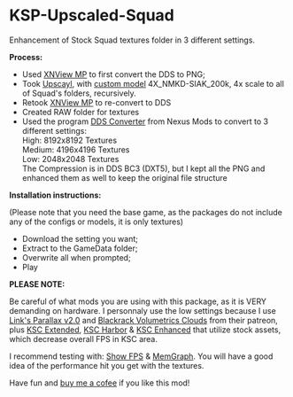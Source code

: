 # KSP-Upscaled-Squad
Enhancement of Stock Squad textures folder in 3 different settings.


<b>Process:</b>

- Used <a href="https://www.xnview.com/en/">XNView MP</a> to first convert the DDS to PNG;
- Took <a href="https://upscayl.org/">Upscayl</a>, with <a href="https://github.com/upscayl/custom-models">custom model</a> 4X_NMKD-SIAK_200k, 4x scale to all of Squad's folders, recursively.
- Retook <a href="https://www.xnview.com/en/">XNView MP</a> to re-convert to DDS
- Created RAW folder for textures
- Used the program <a href="https://www.nexusmods.com/skyrimspecialedition/mods/111378">DDS Converter</a> from Nexus Mods to convert to 3 different settings:<br>
    High:    8192x8192 Textures<br>
    Medium:  4196x4196 Textures<br>
    Low:     2048x2048 Textures<br>
  The Compression is in DDS BC3 (DXT5), but I kept all the PNG and enhanced them as well to keep the original file structure


<b>Installation instructions:</b>

(Please note that you need the base game, as the packages do not include any of the configs or models, it is only textures)

- Download the setting you want;
- Extract to the GameData folder;
- Overwrite all when prompted;
- Play


<b>PLEASE NOTE:</b>

Be careful of what mods you are using with this package, as it is VERY demanding on hardware. I personnaly use the low settings because I use <a href="https://www.patreon.com/linx_/posts">Link's Parallax v2.0</a> and <a href="https://www.patreon.com/blackrack/posts">Blackrack Volumetrics Clouds</a> from their patreon, plus <a href="https://github.com/JadeOfMaar/KSC_Extended">KSC Extended</a>, <a href="https://spacedock.info/mod/2306/KSC Harbor">KSC Harbor</a> & <a href="https://spacedock.info/mod/3654/KSC Enhanced">KSC Enhanced</a> that utilize stock assets, which decrease overall FPS in KSC area.

I recommend testing with: <a href="https://github.com/linuxgurugamer/ShowFPS">Show FPS</a> & <a href="https://github.com/linuxgurugamer/MemGraph">MemGraph</a>. You will have a good idea of the performance hit you get with the textures.

Have fun and <a href="https://www.paypal.com/donate/?hosted_button_id=XL2PWASN3Q5MY">buy me a cofee</a> if you like this mod!


